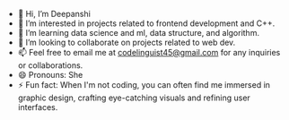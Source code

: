 - 👋 Hi, I’m Deepanshi
- 👀 I’m interested in projects related to frontend development and C++.
- 🌱 I’m learning data science and ml, data structure, and algorithm.
- 💞️ I’m looking to collaborate on projects related to web dev.
- 📫 Feel free to email me at codelinguist45@gmail.com for any inquiries or collaborations.
- 😄 Pronouns: She
- ⚡ Fun fact:  When I'm not coding, you can often find me immersed in graphic design, crafting eye-catching visuals and refining user interfaces. 



